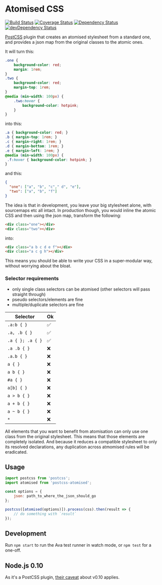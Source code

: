 # Atomised CSS 
[![Build Status](https://travis-ci.org/sndrs/postcss-atomised.svg?branch=master)](https://travis-ci.org/sndrs/postcss-atomised) [![Coverage Status](https://coveralls.io/repos/github/sndrs/postcss-atomised/badge.svg?branch=master)](https://coveralls.io/github/sndrs/postcss-atomised?branch=master)  [![Dependency Status](https://david-dm.org/sndrs/postcss-atomised.svg)](https://david-dm.org/sndrs/postcss-atomised) [![devDependency Status](https://david-dm.org/sndrs/postcss-atomised/dev-status.svg)](https://david-dm.org/sndrs/postcss-atomised#info=devDependencies)

[PostCSS](http://postcss.org) plugin that creates an atomised stylesheet from a standard one, and provides a json map from the original classes to the atomic ones.

It will turn this:

```CSS
.one {
    background-color: red;
    margin: 1rem;
}
.two {
    background-color: red;
    margin-top: 1rem;
}
@media (min-width: 100px) {
    .two:hover {
        background-color: hotpink;
    }
}
```

into this:

```CSS
.a { background-color: red; }
.b { margin-top: 1rem; }
.c { margin-right: 1rem; }
.d { margin-bottom: 1rem; }
.e { margin-left: 1rem; }
@media (min-width: 100px) {
 .f:hover { background-color: hotpink; }
}
```

and this:

```JSON
{
  "one": ["a", "b", "c"," d", "e"],
  "two": ["a", "b", "f"]
}
```

The idea is that in development, you leave your big stylesheet alone, with sourcemaps etc all intact. In production though, you would inline the atomic CSS and then using the json map, transform the following:

```HTML
<div class="one"></div>
<div class="two"></div>
```

into:

```HTML
<div class="a b c d e f"></div>
<div class="a c g h"></div>
```

This means you should be able to write your CSS in a super-modular way, without worrying about the bloat.

### Selector requirements
- only single class selectors can be atomised (other selectors will pass straight through)
- pseudo selectors/elements are fine
- multiple/duplicate selectors are fine

| Selector  | Ok |
|---|---|
| `.a:b { }`  | :white_check_mark: |
| `.a, .b { }`  | :white_check_mark:  |
| `.a { }; .a { }`  | :white_check_mark:  |
| `.a .b { }`  | :x: |
| `.a.b { }`  | :x:  |
| `a { }`  | :x:  |
| `a b { }`  | :x:  |
|  `#a { }` | :x:  |
| `a[b] { }`  | :x:  |
| `a > b { }`  | :x:  |
| `a + b { }`  | :x:  |
| `a ~ b { }`  | :x:  |
| `*`  | :x:  |


All elements that you want to benefit from atomisation can only use one class from the original stylesheet. This means that those elements are completely isolated. And because it reduces a compatible stylesheet to only its resolved declarations, any duplication across atmomised rules will be eradicated.

## Usage

```javascript
import postcss from 'postcss';
import atomised from 'postcss-atomised';

const options = {
    json: path_to_where_the_json_should_go
};

postcss([atomised(options)]).process(css).then(result => {
    // do something with `result`
});
```

## Development
Run `npm start` to run the Ava test runner in watch mode, or `npm test` for a one-off.

## Node.js 0.10
As it's a PostCSS plugin, [their caveat](https://github.com/postcss/postcss#nodejs-010-and-the-promise-api) about v0.10 applies.
